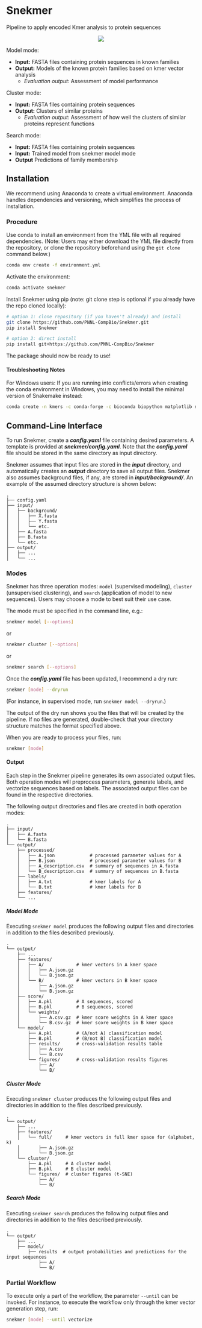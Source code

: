 # Snekmer

Pipeline to apply encoded Kmer analysis to protein sequences

<p align="center">
  <img align="center" src="resources/snekmer_workflow.png">
</p>

Model mode:

* **Input:** FASTA files containing protein sequences in known families
* **Output:** Models of the known protein families based on kmer vector
  analysis
  * _Evaluation output:_ Assessment of model performance

Cluster mode:

* **Input:** FASTA files containing protein sequences
* **Output:** Clusters of similar proteins
  * _Evaluation output:_ Assessment of how well the clusters of similar
  proteins represent functions

Search mode:

* **Input:** FASTA files containing protein sequences
* **Input:** Trained model from snekmer model mode
* **Output** Predictions of family membership

## Installation

We recommend using Anaconda to create a virtual environment. Anaconda handles dependencies and versioning, which simplifies the process of installation.

### Procedure

Use conda to install an environment from the YML file with all
 required dependencies. (Note: Users may either download the YML file
 directly from the repository, or clone the repository beforehand
 using the `git clone` command below.)

```bash
conda env create -f environment.yml
```

Activate the environment:

```bash
conda activate snekmer
```

Install Snekmer using pip (note: git clone step is optional if you
 already have the repo cloned locally):

```bash
# option 1: clone repository (if you haven't already) and install
git clone https://github.com/PNNL-CompBio/Snekmer.git
pip install Snekmer

# option 2: direct install
pip install git+https://github.com/PNNL-CompBio/Snekmer
```

The package should now be ready to use!

#### Troubleshooting Notes

For Windows users: If you are running into conflicts/errors when creating
  the conda environment in Windows, you may need to install the minimal
  version of Snakemake instead:

```bash
conda create -n kmers -c conda-forge -c bioconda biopython matplotlib numpy pandas seaborn snakemake-minimal scikit-learn
```

## Command-Line Interface

To run Snekmer, create a **_config.yaml_** file containing desired
  parameters. A template is provided at **_snekmer/config.yaml_**.
  Note that the **_config.yaml_** file should be stored in the same
  directory as input directory.

Snekmer assumes that input files are stored in the **_input_** directory,
  and automatically creates an **_output_** directory to save all output
  files. Snekmer also assumes background files, if any, are stored in
  **_input/background/_**. An example of the assumed directory structure
  is shown below:

```
.
├── config.yaml
├── input/
│   ├── background/
│   │   ├── X.fasta
│   │   ├── Y.fasta
│   │   └── etc.
│   ├── A.fasta
│   ├── B.fasta
│   └── etc.
├── output/
│   ├── ...
│   └── ...
```

<!-- In particular, be sure to set `output: save_dir` to the desired output file
 directory, and make sure that `input: fasta_dir` is pointing toward the
 directory containing .fasta input files. -->

### Modes

Snekmer has three operation modes: `model` (supervised modeling), `cluster`
  (unsupervised clustering), and `search` (application of model to new sequences).
  Users may choose a mode to best suit their use case.

The mode must be specified in the command line, e.g.:

```bash
snekmer model [--options]
```
or

```bash
snekmer cluster [--options]
```

or

```bash
snekmer search [--options]
```

Once the **_config.yaml_** file has been updated, I recommend a dry run:

```bash
snekmer [mode] --dryrun
```

(For instance, in supervised mode, run `snekmer model --dryrun`.)

The output of the dry run shows you the files that will be created by the
 pipeline. If no files are generated, double-check   that your directory
 structure matches the format specified above.

When you are ready to process your files, run:

```bash
snekmer [mode]
```

#### Output

Each step in the Snekmer pipeline generates its own associated output files.
 Both operation modes will preprocess parameters, generate labels, and
 vectorize sequences based on labels. The associated output files can be
 found in the respective directories.

The following output directories and files are created in both operation modes:

```
.
├── input/
│   ├── A.fasta
│   └── B.fasta
└── output/
    ├── processed/
    │   ├── A.json             # processed parameter values for A
    │   ├── B.json             # processed parameter values for B
    │   ├── A_description.csv  # summary of sequences in A.fasta
    │   └── B_description.csv  # summary of sequences in B.fasta
    ├── labels/
    │   ├── A.txt              # kmer labels for A
    │   └── B.txt              # kmer labels for B
    ├── features/
    └── ...

```

##### Model Mode

Executing `snekmer model` produces the following output files and directories
 in addition to the files described previously.

```
.
└── output/
    ├── ...
    ├── features/
    │   ├── A/            # kmer vectors in A kmer space
    │   │   ├── A.json.gz
    │   │   └── B.json.gz
    │   └── B/            # kmer vectors in B kmer space
    │       ├── A.json.gz
    │       └── B.json.gz
    ├── score/
    │   ├── A.pkl         # A sequences, scored
    │   ├── B.pkl         # B sequences, scored
    │   └── weights/
    │       ├── A.csv.gz  # kmer score weights in A kmer space
    │       └── B.csv.gz  # kmer score weights in B kmer space
    └── model/
        ├── A.pkl         # (A/not A) classification model
        ├── B.pkl         # (B/not B) classification model
        ├── results/      # cross-validation results table
        │   ├── A.csv
        │   └── B.csv
        └── figures/      # cross-validation results figures
            ├── A/
            └── B/

```

##### Cluster Mode

Executing `snekmer cluster` produces the following output files and
 directories in addition to the files described previously.

```
.
└── output/
    ├── ...
    ├── features/
    │   └── full/     # kmer vectors in full kmer space for (alphabet, k)
    │       ├── A.json.gz
    │       └── B.json.gz
    └── cluster/
        ├── A.pkl     # A cluster model
        ├── B.pkl     # B cluster model
        └── figures/  # cluster figures (t-SNE)
            ├── A/
            └── B/

```

##### Search Mode

Executing `snekmer search` produces the following output files and
 directories in addition to the files described previously.

```
.
└── output/
    ├── ...
    ├── model/
        ├── results  # output probabilities and predictions for the input sequences
            ├── A/
            └── B/

```

### Partial Workflow

To execute only a part of the workflow, the parameter `--until` can be invoked.
For instance, to execute the workflow only through the kmer vector generation
step, run:

```bash
snekmer [mode] --until vectorize
```

<!-- ### Extra Notes

The Snekmer CLI is ready-to-use in the above format, but if you run
  `snekmer --help`, you'll notice many extra parameters.
  Ignore these for now; these are a WIP still! -->
